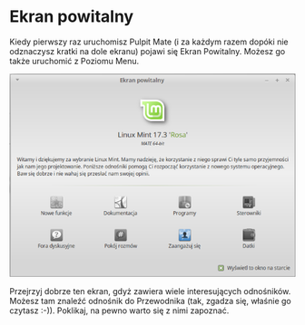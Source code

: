 # Ekran powitalny
Kiedy pierwszy raz uruchomisz Pulpit Mate (i za każdym razem dopóki nie odznaczysz kratki na dole ekranu) pojawi się Ekran Powitalny. Możesz go także uruchomić z Poziomu Menu.

![](../images/Mint17.3-EkranPowitalny.png)

Przejrzyj dobrze ten ekran, gdyż zawiera wiele interesujących odnośników. Możesz tam znaleźć odnośnik do Przewodnika (tak, zgadza się, właśnie go czytasz :-)). Poklikaj, na pewno warto się z nimi zapoznać.
